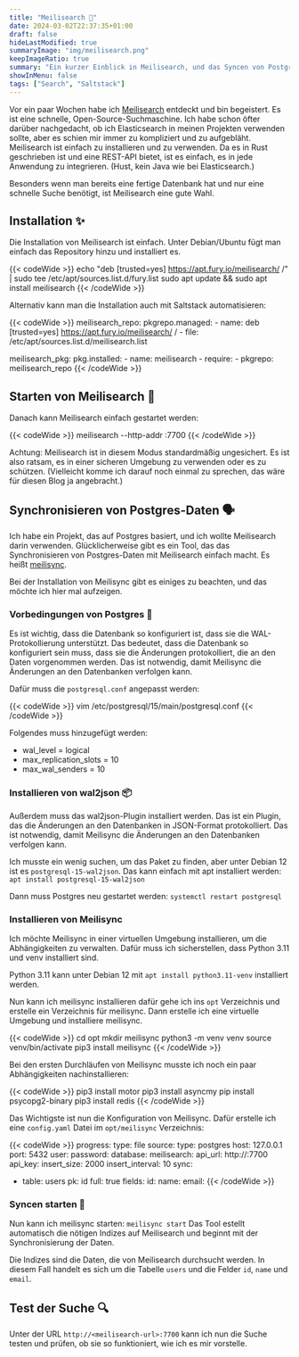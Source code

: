 ```yaml
---
title: "Meilisearch 🔎"
date: 2024-03-02T22:37:35+01:00
draft: false
hideLastModified: true
summaryImage: "img/meilisearch.png"
keepImageRatio: true
summary: "Ein kurzer Einblick in Meilisearch, und das Syncen von Postgres Daten."
showInMenu: false
tags: ["Search", "Saltstack"]
---
```


Vor ein paar Wochen habe ich [Meilisearch](https://www.meilisearch.com/) entdeckt und bin begeistert. Es ist eine schnelle, Open-Source-Suchmaschine. Ich habe schon öfter darüber nachgedacht, ob ich Elasticsearch in meinen Projekten verwenden sollte, aber es schien mir immer zu kompliziert und zu aufgebläht. Meilisearch ist einfach zu installieren und zu verwenden. Da es in Rust geschrieben ist und eine REST-API bietet, ist es einfach, es in jede Anwendung zu integrieren. (Hust, kein Java wie bei Elasticsearch.)

Besonders wenn man bereits eine fertige Datenbank hat und nur eine schnelle Suche benötigt, ist Meilisearch eine gute Wahl.

## Installation ✨
Die Installation von Meilisearch ist einfach. Unter Debian/Ubuntu fügt man einfach das Repository hinzu und installiert es.


{{< codeWide >}}
echo "deb [trusted=yes] https://apt.fury.io/meilisearch/ /" | sudo tee /etc/apt/sources.list.d/fury.list
sudo apt update && sudo apt install meilisearch
{{< /codeWide >}}

Alternativ kann man die Installation auch mit Saltstack automatisieren:

{{< codeWide >}}
meilisearch_repo:
  pkgrepo.managed:
    - name: deb [trusted=yes] https://apt.fury.io/meilisearch/ /
    - file: /etc/apt/sources.list.d/meilisearch.list

meilisearch_pkg:
  pkg.installed:
    - name: meilisearch
    - require:
      - pkgrepo: meilisearch_repo
{{< /codeWide >}}


## Starten von Meilisearch 🚀
Danach kann Meilisearch einfach gestartet werden:

{{< codeWide >}}
meilisearch --http-addr <your-ip>:7700
{{< /codeWide >}}

Achtung: Meilisearch ist in diesem Modus standardmäßig ungesichert. Es ist also ratsam, es in einer sicheren Umgebung zu verwenden oder es zu schützen. (Vielleicht komme ich darauf noch einmal zu sprechen, das wäre für diesen Blog ja angebracht.)

## Synchronisieren von Postgres-Daten 🗣️
Ich habe ein Projekt, das auf Postgres basiert, und ich wollte Meilisearch darin verwenden. Glücklicherweise gibt es ein Tool, das das Synchronisieren von Postgres-Daten mit Meilisearch einfach macht. Es heißt [meilisync](https://github.com/long2ice/meilisync).

Bei der Installation von Meilisync gibt es einiges zu beachten, und das möchte ich hier mal aufzeigen.

### Vorbedingungen von Postgres  🐘
Es ist wichtig, dass die Datenbank so konfiguriert ist, dass sie die WAL-Protokollierung unterstützt. Das bedeutet, dass die Datenbank so konfiguriert sein muss, dass sie die Änderungen protokolliert, die an den Daten vorgenommen werden. Das ist notwendig, damit Meilisync die Änderungen an den Datenbanken verfolgen kann.

Dafür muss die `postgresql.conf` angepasst werden:

{{< codeWide >}}
vim /etc/postgresql/15/main/postgresql.conf
{{< /codeWide >}}


Folgendes muss hinzugefügt werden:
  - wal_level = logical
  - max_replication_slots = 10
  - max_wal_senders = 10

### Installieren von wal2json 📦
Außerdem muss das wal2json-Plugin installiert werden. Das ist ein Plugin, das die Änderungen an den Datenbanken in JSON-Format protokolliert. Das ist notwendig, damit Meilisync die Änderungen an den Datenbanken verfolgen kann.

Ich musste ein wenig suchen, um das Paket zu finden, aber unter Debian 12 ist es `postgresql-15-wal2json`. Das kann einfach mit apt installiert werden: `apt install postgresql-15-wal2json`

Dann muss Postgres neu gestartet werden: `systemctl restart postgresql`

### Installieren von Meilisync 

Ich möchte Meilisync in einer virtuellen Umgebung installieren, um die Abhängigkeiten zu verwalten. Dafür muss ich sicherstellen, dass Python 3.11 und venv installiert sind.

Python 3.11 kann unter Debian 12 mit `apt install python3.11-venv` installiert werden.

Nun kann ich meilisync installieren dafür gehe ich ins `opt` Verzeichnis und erstelle ein Verzeichnis für meilisync. Dann erstelle ich eine virtuelle Umgebung und installiere meilisync.

{{< codeWide >}}
cd opt 
mkdir meilisync
python3 -m venv venv
source venv/bin/activate
pip3 install meilisync
{{< /codeWide >}}


Bei den ersten Durchläufen von Meilisync musste ich noch ein paar Abhängigkeiten nachinstallieren:

{{< codeWide >}}
pip3 install motor
pip3 install asyncmy
pip install psycopg2-binary
pip3 install redis
{{< /codeWide >}}

Das Wichtigste ist nun die Konfiguration von Meilisync. Dafür erstelle ich eine `config.yaml` Datei im `opt/meilisync` Verzeichnis:

{{< codeWide >}}
progress:
  type: file
source:
  type: postgres
  host: 127.0.0.1
  port: 5432
  user: <your-postgres-user>
  password: <your-postgres-password>
  database: <your-database-name>
meilisearch:
  api_url: http://<meilisearch-url>:7700
  api_key:
  insert_size: 2000
  insert_interval: 10
sync:
  - table: users
    pk: id
    full: true
    fields:
      id:
      name:
      email:
{{< /codeWide >}}

### Syncen starten 🔄
Nun kann ich meilisync starten: `meilisync start`
Das Tool estellt automatisch die nötigen Indizes auf Meilisearch und beginnt mit der Synchronisierung der Daten.


Die Indizes sind die Daten, die von Meilisearch durchsucht werden. In diesem Fall handelt es sich um die Tabelle `users` und die Felder `id`, `name` und `email`.

## Test der Suche 🔍

Unter der URL `http://<meilisearch-url>:7700` kann ich nun die Suche testen und prüfen, ob sie so funktioniert, wie ich es mir vorstelle.



